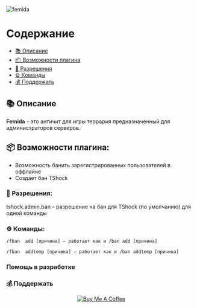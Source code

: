 ![femida](https://user-images.githubusercontent.com/85753549/161287353-353808a0-9c40-4255-8097-5592cbb29101.png)





# Содержание
* [📚 Описание](https://github.com/TerraSNG/Femida/blob/main/README.md#-%D0%BE%D0%BF%D0%B8%D1%81%D0%B0%D0%BD%D0%B8%D0%B5)
* [📦 Возможности плагина](https://github.com/TerraSNG/Femida/blob/main/README.md#-%D0%B2%D0%BE%D0%B7%D0%BC%D0%BE%D0%B6%D0%BD%D0%BE%D1%81%D1%82%D0%B8-%D0%BF%D0%BB%D0%B0%D0%B3%D0%B8%D0%BD%D0%B0)
* [🔐 Разрешения](https://github.com/TerraSNG/Femida/blob/main/README.md#-%D1%80%D0%B0%D0%B7%D1%80%D0%B5%D1%88%D0%B5%D0%BD%D0%B8%D1%8F)
* [⚙ Команды](https://github.com/TerraSNG/Femida/blob/main/README.md#-%D0%BA%D0%BE%D0%BC%D0%B0%D0%BD%D0%B4%D1%8B)
* [💰 Поддержать](https://github.com/TerraSNG/Femida/blob/main/README.md#-%D0%BF%D0%BE%D0%B4%D0%B4%D0%B5%D1%80%D0%B6%D0%B0%D1%82%D1%8C)


## 📚 Описание

**Femida** - это античит для игры террария предназначенный для администраторов серверов.

## 📦 Возможности плагина:

- Возможность банить зарегистрированных пользователей в оффлайне
- Создает бан TShock

### 🔐 Разрешения:

tshock.admin.ban – разрешение на бан для TShock (по умолчанию) для одной команды

### ⚙ Команды:

`/fban  add [причина] – работает как и /ban add [причина]`

`/fban  addtemp [причина] – работает как и /ban addtemp [причина]`

### Помощь в разработке

### 💰 Поддержать

<p align="center">
<a href="https://www.buymeacoffee.com/TerrariaSNG"><img title="Buy Me A Coffee" src="https://miro.medium.com/max/1400/1*QCQqlZr6doDP-cszzpaSpw.png"></a>
  

